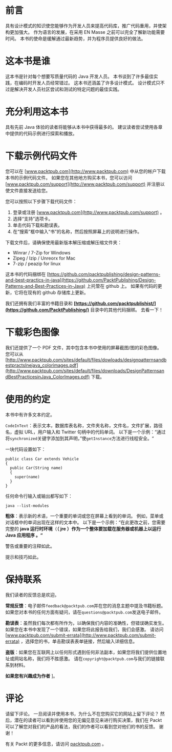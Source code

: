 # 前言

具有设计模式的知识使您能够作为开发人员来提高代码库，推广代码重用，并使架构更加强大。 作为语言的发展，在采用 EN Masse 之前可以完全了解新功能需要时间。 本书的使命是缓解通过最新趋势，并为程序员提供良好的做法。

# 这本书是谁

这本书是针对每个想要写质量代码的 Java 开发人员。 本书谈到了许多最佳实践，在编码时开发人员经常错过。 这本书还涵盖了许多设计模式。 设计模式只不过是解决开发人员社区尝试和测试的特定问题的最佳实践。

# 充分利用这本书

具有先前 Java 体验的读者将能够从本书中获得最多的。 建议读者尝试使用各章中提供的代码示例进行探索和播放。

# 下载示例代码文件

您可以在 [www.packtpub.com](http://www.packtpub.com) 中从您的帐户下载本书的示例代码文件。 如果您在其他地方购买本书，您可以访问 [www.packtpub.com/support](http://www.packtpub.com/support) 并注册以使文件直接发送给您。

您可以按照以下步骤下载代码文件：

1.  登录或注册 [www.packtpub.com](http://www.packtpub.com/support) 。
2.  选择“支持”选项卡。
3.  单击代码下载和勘误表。
4.  在“搜索”框中输入“书”的名称，然后按照屏幕上的说明进行操作。

下载文件后，请确保使用最新版本解压缩或解压缩文件夹：

*   Winrar / 7-Zip for Windows
*   Zipeg / Izip / Unreorx for Mac
*   7-zip / peazip for linux

这本书的代码捆绑在 [https://github.com/packtpublishing/design-patterns-and-best-practics-in-java](https://github.com/PacktPublishing/Design-Patterns-and-Best-Practices-in-Java) 上托管在 github 上。 如果有代码的更新，它将在现有的 github 存储库上更新。

我们还拥有我们丰富的书籍目录和 **[https://github.com/packtpublishist/](https://github.com/PacktPublishing/)** 目录中的其他代码捆绑。 去看一下！

# 下载彩色图像

我们还提供了一个 PDF 文件，其中包含本书中使用的屏幕截图/图的彩色图像。 您可以从 [http://www.packtpub.com/sites/default/files/dowloads/designpatternsandbestpractsInejava_colorimages.pdf](http://www.packtpub.com/sites/default/files/downloads/DesignPatternsandBestPracticesinJava_ColorImages.pdf) 下载。

# 使用的约定

本书中有许多文本约定。

`CodeInText`：表示文本，数据库表名称，文件夹名称，文件名，文件扩展，路径名，虚拟 URL，用户输入和 Twitter 句柄中的代码单词。 以下是一个示例：“通过将`synchronized`关键字添加到其声明，”使`getInstance`方法进行线程安全。“

一块代码设置如下：

```
public class Car extends Vehicle
{
  public Car(String name)
  {
    super(name)
  }
}
```

任何命令行输入或输出都写如下：

```
java --list-modules
```

**粗体**：表示新的术语，一个重要的单词或您在屏幕上看到的单词。 例如，菜单或对话框中的单词出现在这样的文本中。 以下是一个示例：“在此更改之前，您需要完整的 **java 运行时环境**（**（ **jre** ）作为一个整体要加载在服务器或机器上以运行 Java 应用程序 。“**

警告或重要的注释如此。

提示和技巧如此。

# 保持联系

我们读者的反馈总是欢迎。

**常规反馈**：电子邮件`feedback@packtpub.com`并在您的消息主题中提及书籍标题。 如果您对本书的任何方面有疑问，请在`questions@packtpub.com`发送电子邮件。

**勘误表**：虽然我们每次都有所作为，以确保我们内容的准确性，但错误确实发生。 如果您在本书中发现了一个错误，如果您将此报告给我们，我们会感激。 请访问 [www.packtpub.com/submit-errata](http://www.packtpub.com/submit-errata) ，选择您的书，单击勘误表表单链接，然后输入详细信息。

**盗版**：如果您在互联网上以任何形式遇到任何非法副本，如果您将我们提供位置地址或网站名称，我们将不胜感激。 请在`copyright@packtpub.com`与我们的链接联系到材料。

**如果您有兴趣成为作者** ]。

# 评论

请留下评论。 一旦阅读并使用本书，为什么不在您购买它的网站上留下评论？ 然后，潜在的读者可以看到并使用您的无偏见意见来进行购买决策，我们在 Packt 可以了解您对我们的产品的看法，我们的作者可以看到您对他们的书的反馈。 谢谢！

有关 Packt 的更多信息，请访问 [packtpub.com](https://www.packtpub.com/) 。